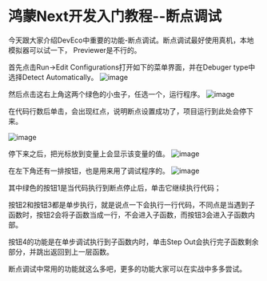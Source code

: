 # 鸿蒙Next开发入门教程--断点调试
今天跟大家介绍DevEco中重要的功能-断点调试。断点调试最好使用真机，本地模拟器可以试一下， Previewer是不行的。

首先点击Run->Edit Configurations打开如下的菜单界面，并在Debuger type中选择Detect Automatically。
![image](https://github.com/user-attachments/assets/537863c5-2d90-47ae-bc36-ccf3d4de4310)


然后点击这右上角这两个绿色的小虫子，任选一个，运行程序。
![image](https://github.com/user-attachments/assets/c0a0e0dc-7fa5-45bc-a460-84c9bad2a42e)


在代码行数后单击，会出现红点，说明断点设置成功了，项目运行到此处会停下来。

![image](https://github.com/user-attachments/assets/f69d62ee-261d-472c-889d-2235c43f4129)

停下来之后，把光标放到变量上会显示该变量的值。
![image](https://github.com/user-attachments/assets/61230ab8-7885-4eb9-ab97-de1149e65eb5)


在左下角还有一排按钮，也是用来用了调试程序的。
![image](https://github.com/user-attachments/assets/d6db8949-9b90-4246-8830-68fd6909a820)


其中绿色的按钮1是当代码执行到断点停止后，单击它继续执行代码；

按钮2和按钮3都是单步执行，就是说点一下会执行一行代码，不同点是当遇到子函数时，按钮2会将子函数当成一行，不会进入子函数，而按钮3会进入子函数内部。

按钮4的功能是在单步调试执行到子函数内时，单击Step Out会执行完子函数剩余部分，并跳出返回到上一层函数。

断点调试中常用的功能就这么多吧，更多的功能大家可以在实战中多多尝试。
